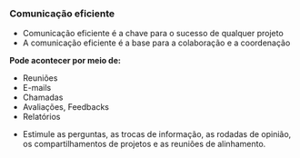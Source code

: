 ### Comunicação eficiente

- Comunicação eficiente é a chave para o sucesso de qualquer projeto
- A comunicação eficiente é a base para a colaboração e a coordenação

**Pode acontecer por meio de:**
- Reuniões
- E-mails
- Chamadas
- Avaliações, Feedbacks
- Relatórios


* Estimule as perguntas, as trocas de informação, as rodadas de opinião, os compartilhamentos de projetos e as reuniões de alinhamento.